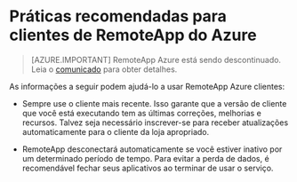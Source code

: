 
<properties
    pageTitle="Práticas recomendadas para clientes do Azure RemoteApp | Microsoft Azure"
    description="Saiba mais sobre as práticas recomendadas para usar os clientes de RemoteApp"
    services="remoteapp"
    documentationCenter=""
    authors="lizap"
    manager="mbaldwin" />

<tags
    ms.service="remoteapp"
    ms.workload="compute"
    ms.tgt_pltfrm="na"
    ms.devlang="na"
    ms.topic="article"
    ms.date="08/15/2016"
    ms.author="elizapo" />



# <a name="best-practices-for-azure-remoteapp-clients"></a>Práticas recomendadas para clientes de RemoteApp do Azure

> [AZURE.IMPORTANT]
> RemoteApp Azure está sendo descontinuado. Leia o [comunicado](https://go.microsoft.com/fwlink/?linkid=821148) para obter detalhes.

As informações a seguir podem ajudá-lo a usar RemoteApp Azure clientes:

- Sempre use o cliente mais recente. Isso garante que a versão de cliente que você está executando tem as últimas correções, melhorias e recursos. Talvez seja necessário inscrever-se para receber atualizações automaticamente para o cliente da loja apropriado.

- RemoteApp desconectará automaticamente se você estiver inativo por um determinado período de tempo. Para evitar a perda de dados, é recomendável fechar seus aplicativos ao terminar de usar o serviço.
